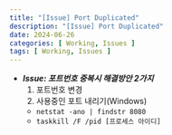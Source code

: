 ```yaml
---
title: "[Issue] Port Duplicated"
description: "[Issue] Port Duplicated"
date: 2024-06-26
categories: [ Working, Issues ]
tags: [ Working, Issues ]
---
```


- ***Issue: 포트번호 중복시 해결방안 2가지***  
  1. 포트번호 변경
  2. 사용중인 포트 내리기(Windows)
    - <code>netstat -ano | findstr 8080</code>
    - <code>taskkill /F /pid [프로세스 아이디]</code>

